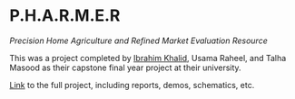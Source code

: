 # P.H.A.R.M.E.R
_Precision Home Agriculture and Refined Market Evaluation Resource_


This was a project completed by [Ibrahim Khalid](https://github.com/ibrahimmkhalid), Usama Raheel, and Talha Masood as their capstone final year project at their university.


[Link](https://drive.google.com/file/d/1eS-Y3eoKA4GofjNsTHdqknyxkIkZaBbu/view?usp=sharing) to the full project, including reports, demos, schematics, etc.
